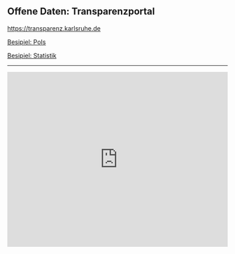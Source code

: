 ## Offene Daten: Transparenzportal

https://transparenz.karlsruhe.de


<a href="https://transparenz.karlsruhe.de/dataset/points-of-interest" target="_blank">Besipiel: PoIs</a>

<a href="https://www.karlsruhe.de/b4/stadtentwicklung/statistik" target="_blank">Besipiel: Statistik</a>
<hr>
<iframe width="100%" height="400" src="http://digital-codes.de/zkm/haushalte.htm" allowfullscreen="allowfullscreen" frameborder="0"></iframe>

